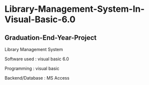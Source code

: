 # Library-Management-System-In-Visual-Basic-6.0
## Graduation-End-Year-Project

Library Management System

Software used : visual basic 6.0

Programming : visual basic

Backend/Database : MS Access



